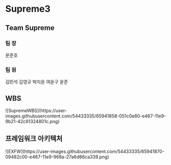 # Supreme3

<h2>Team Supreme</h2>
<h3>팀 장</h3>
문준호
<h3>팀 원</h3>
김민석 김영규 박지윤 여윤구 윤준
</br>
<h2>WBS</h2>
![SupremeWBS](https://user-images.githubusercontent.com/54433335/65941858-051c0e80-e467-11e9-9b21-42c91324801c.png)

</br>
<h2>프레임워크 아키텍처</h2>
![EXFW](https://user-images.githubusercontent.com/54433335/65941870-09482c00-e467-11e9-968a-27a6d86ca339.png)
</br>



